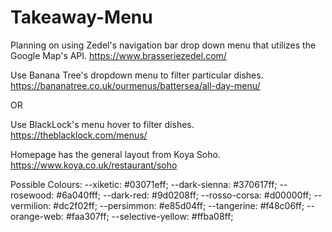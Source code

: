 # Takeaway-Menu
Planning on using Zedel's navigation bar drop down menu that utilizes the Google Map's API. https://www.brasseriezedel.com/

Use Banana Tree's dropdown menu to filter particular dishes. 
https://bananatree.co.uk/ourmenus/battersea/all-day-menu/

OR

Use BlackLock's menu hover to filter dishes. 
https://theblacklock.com/menus/

Homepage has the general layout from Koya Soho.
https://www.koya.co.uk/restaurant/soho

Possible Colours: 
--xiketic: #03071eff;
--dark-sienna: #370617ff;
--rosewood: #6a040fff;
--dark-red: #9d0208ff;
--rosso-corsa: #d00000ff;
--vermilion: #dc2f02ff;
--persimmon: #e85d04ff;
--tangerine: #f48c06ff;
--orange-web: #faa307ff;
--selective-yellow: #ffba08ff;